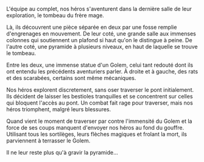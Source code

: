 L'équipe au complet, nos héros s'aventurent dans la dernière salle de leur
exploration, le tombeau du frère mage.

Là, ils découvrent une pièce séparée en deux par une fosse remplie d'engrenages
en mouvement. De leur coté, une grande salle aux immenses colonnes qui
soutiennent un plafond si haut qu'on le distingue à peine. De l'autre coté, une
pyramide à plusieurs niveaux, en haut de laquelle se trouve le tombeau.

Entre les deux, une immense statue d'un Golem, celui tant redouté dont ils ont
entendu les précédents aventuriers parler. À droite et à gauche, des rats et des
scarabées, certains sont même mécaniques.

Nos héros explorent discretement, sans oser traverser le pont initialement. Ils
décident de laisser les bestioles tranquilles et se concentrent sur celles qui
bloquent l'accès au pont. Un combat fait rage pour traverser, mais nos héros
triomphent, malgré leurs blessures.

Quand vient le moment de traverser par contre l'immensité du Golem et la force
de ses coups manquent d'envoyer nos héros au fond du gouffre. Utilisant tous les
sortilèges, leurs flèches magiques et frolant la mort, ils parviennent
à terrasser le Golem.

Il ne leur reste plus qu'à gravir la pyramide...
